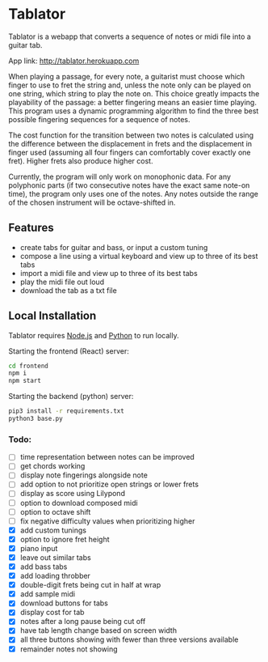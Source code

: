 # Tablator


Tablator is a webapp that converts a sequence of notes or midi file into a guitar tab.

App link: http://tablator.herokuapp.com

When playing a passage, for every note, a guitarist must choose which finger to use to fret the string and, unless the note only can be played on one string, which string to play the note on. This choice greatly impacts the playability of the passage: a better fingering means an easier time playing.  This program uses a dynamic programming algorithm to find the three best possible fingering sequences for a sequence of notes. 

The cost function for the transition between two notes is calculated using the difference between the displacement in frets and the displacement in finger used (assuming all four fingers can comfortably cover exactly one fret). Higher frets also produce higher cost.

Currently, the program will only work on monophonic data. For any polyphonic parts (if two consecutive notes have the exact same note-on time), the program only uses one of the notes. Any notes outside the range of the chosen instrument will be octave-shifted in.

## Features

- create tabs for guitar and bass, or input a custom tuning
- compose a line using a virtual keyboard and view up to three of its best tabs
- import a midi file and view up to three of its best tabs
- play the midi file out loud
- download the tab as a txt file

## Local Installation

Tablator requires [Node.js](https://nodejs.org/) and [Python](https://www.python.org/) to run locally.

Starting the frontend (React) server:

```sh
cd frontend
npm i
npm start
```
Starting the backend (python) server:

```sh
pip3 install -r requirements.txt
python3 base.py
```

### Todo:

- [ ] time representation between notes can be improved
- [ ] get chords working
- [ ] display note fingerings alongside note
- [ ] add option to not prioritize open strings or lower frets  
- [ ] display as score using Lilypond
- [ ] option to download composed midi
- [ ] option to octave shift
- [ ] fix negative difficulty values when prioritizing higher
- [x] add custom tunings
- [x] option to ignore fret height
- [x] piano input
- [x] leave out similar tabs
- [x] add bass tabs
- [x] add loading throbber
- [x] double-digit frets being cut in half at wrap
- [x] add sample midi
- [x] download buttons for tabs
- [x] display cost for tab
- [x] notes after a long pause being cut off
- [x] have tab length change based on screen width
- [x] all three buttons showing with fewer than three versions available
- [x] remainder notes not showing
